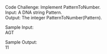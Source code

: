 Code Challenge: Implement PatternToNumber.<br>
    Input: A DNA string Pattern.<br>
    Output: The integer PatternToNumber(Pattern).<br>
    
Sample Input:<br>
    AGT
    
Sample Output:<br>
    11     
